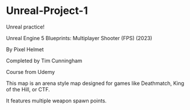 # Unreal-Project-1
Unreal practice!

Unreal Engine 5 Blueprints: Multiplayer Shooter (FPS) (2023)

By Pixel Helmet

Completed by Tim Cunningham

Course from Udemy

This map is an arena style map designed for games like Deathmatch, King of the Hill, or CTF.

It features multiple weapon spawn points.